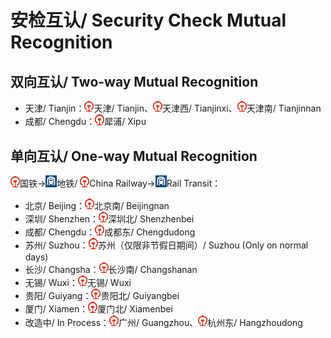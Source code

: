 # 安检互认/ Security Check Mutual Recognition
## 双向互认/ Two-way Mutual Recognition
- 天津/ Tianjin：<img src="/images/CR.png" width="15" hegiht="15" alt="China Railway"/>天津/ Tianjin、<img src="/images/CR.png" width="15" hegiht="15" alt="China Railway"/>天津西/ Tianjinxi、<img src="/images/CR.png" width="15" hegiht="15" alt="China Railway"/>天津南/ Tianjinnan
- 成都/ Chengdu：<img src="/images/CR.png" width="15" hegiht="15" alt="China Railway"/>犀浦/ Xipu

## 单向互认/ One-way Mutual Recognition

<img src="/images/CR.png" width="15" hegiht="15" alt="China Railway"/>国铁→<img src="/images/Rail Transit.png" width="18" hegiht="18" alt="Rail Transit"/>地铁/ <img src="/images/CR.png" width="15" hegiht="15" alt="China Railway"/>China Railway→<img src="/images/Rail Transit.png" width="18" hegiht="18" alt="Rail Transit"/>Rail Transit：
- 北京/ Beijing：<img src="/images/CR.png" width="15" hegiht="15" alt="China Railway"/>北京南/ Beijingnan
- 深圳/ Shenzhen：<img src="/images/CR.png" width="15" hegiht="15" alt="China Railway"/>深圳北/ Shenzhenbei
- 成都/ Chengdu：<img src="/images/CR.png" width="15" hegiht="15" alt="China Railway"/>成都东/ Chengdudong
- 苏州/ Suzhou：<img src="/images/CR.png" width="15" hegiht="15" alt="China Railway"/>苏州（仅限非节假日期间）/ Suzhou (Only on normal days)
- 长沙/ Changsha：<img src="/images/CR.png" width="15" hegiht="15" alt="China Railway"/>长沙南/ Changshanan
- 无锡/ Wuxi：<img src="/images/CR.png" width="15" hegiht="15" alt="China Railway"/>无锡/ Wuxi
- 贵阳/ Guiyang：<img src="/images/CR.png" width="15" hegiht="15" alt="China Railway"/>贵阳北/ Guiyangbei
- 厦门/ Xiamen：<img src="/images/CR.png" width="15" hegiht="15" alt="China Railway"/>厦门北/ Xiamenbei
- 改造中/ In Process：<img src="/images/CR.png" width="15" hegiht="15" alt="China Railway"/>广州/ Guangzhou、<img src="/images/CR.png" width="15" hegiht="15" alt="China Railway"/>杭州东/ Hangzhoudong

